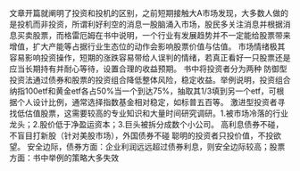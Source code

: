文章开篇就阐明了投资和投机的区别，之前短期接触大A市场发现，大多数人做的是投机而非投资，所谓利好利空的消息一股脑涌入市场，股民多关注消息并根据消息买卖股票，而格雷厄姆在书中说明，一个行业有发展趋势并不一定能给股票带来增值，扩大产能等占据行业生态位的动作会影响股票价值与估值。
市场情绪极其容易影响投资操作，短期的涨跌容易带给人误判的情绪，若真正看好一只股票还是应当长期持有并耐心等待，设置合理的收益预期。
书中将投资者分为两种
防御型投资法通过债券和股票的投资组合降低整体风险，稳定收益。举例说明，投资组合纳指100etf和黄金etf各占50%当一个到达75%，抽取其1/3填到另一个etf，可根据个人设计比例，通常选择指数基金相对稳定，如标普五百等。
激进型投资者寻找低估值股票，这需要较高的专业知识和大量时间研究调研。1.被市场冷落的行业龙头；2.股价低于净盈运资本；3.巨头被拆分成数个小公司。
高利息债券不碰，不盲目打新股（针对美股市场），外国债券不碰
聪明的投资者只投价值，不投欲望。
安全边际，债券方面：企业利润远远超过债券利息，则安全边际较高；股票方面：书中举例的策略大多失效    